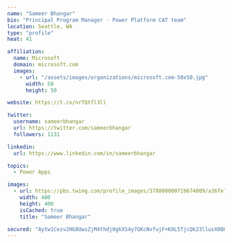 ```yaml
---
name: "Sameer Bhangar"
bio: "Principal Program Manager - Power Platform CAT team"
location: Seattle, WA
type: "profile"
heat: 41

affiliation:
  name: Microsoft
  domain: microsoft.com
  images:
    - url: "/assets/images/organizations/microsoft.com-50x50.jpg"
      width: 50
      height: 50

website: https://t.co/nrTQtfl3ll

twitter:
  username: sameerbhangar
  url: https://twitter.com/sameerbhangar
  followers: 1131

linkedin:
  url: https://www.linkedin.com/in/sameerbhangar

topics:
  - Power Apps

images:
  - url: https://pbs.twimg.com/profile_images/378800000719674009/a36fe7ddfab1778b76e5793772e43798_400x400.jpeg
    width: 400
    height: 400
    isCached: true
    title: "Sameer Bhangar"

secured: "Aytw1Cezv2HG8UwsZjM4thdj0gkXS4y7GKcNvfujF+KXL5TjcQk23llusX0QGbThbkLV/jofuC9UEz0SvUBKc56s5OxZwskvdON21KW9D+ZdDdla2b8rfow6L2N3cQr8qqMwD58seDbGl6FhwPAr0bxdOvcFwPdkt8ISL8MTuvH34jYNB8nDtd38fTyQpMbO+sQKVWRRX80TZheZZpmRlW4fLJa5Cfby+FFHUkbIpYdRRqfTAhPv7Pt7fzoXeDyjNmjTfVosRqnuop3/z1T9r5j4yRoIucBoTI4nClROwFQ8dImszXhqVzTIYNiUUKqbObNmcYs7K6HxbsNT608epcVIoxfH8rRjRwH1gusVe1zGqpmlSt7zkb7lpxhpxEOukq/KJLRBP6+SgA+UjUSONZ577e5UdY0xwguJOXWSXXg=;Ycb7zbqRXjNiGxZmHjVp9Q=="
---
```



